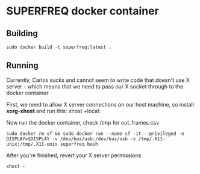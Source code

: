 # SUPERFREQ docker container

## Building 

    sudo docker build -t superfreq:latest .

## Running
    
Currently, Carlos sucks and cannot seem to write code that doesn't use X server - which means that we need to pass our X socket through to the docker container

First, we need to allow X server connections on our host machine, so install **xorg-xhost** and run this:
    xhost +local:

Now run the docker container, check /tmp for out_frames.csv

    sudo docker rm sf && sudo docker run --name sf -it --privileged -e DISPLAY=$DISPLAY -v /dev/bus/usb:/dev/bus/usb -v /tmp/.X11-unix:/tmp/.X11-unix superfreq bash

After you're finished, revert your X server permissions

    xhost -
